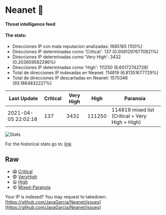 # Neanet :hocho:
#### Threat intelligence feed
#### The stats:

- Direcciones IP con mala reputacion analizadas: 1685165 (100%)
- Direcciones IP determinadas como 'Critical':  137 (0.00812976770821%)
- Direcciones IP determinadas como 'Very High':  3432 (0.203659582296%)
- Direcciones IP determinadas como 'High':  111250 (6.60172742728)
- Total de direcciones IP indexadas en Neanet:  114819 (6.81351677729%)
- Total de direcciones IP descartadas en Neanet:  1570346 (93.1864832227%)

| Last Update | Critical | Very High | High | Paranoia |
| --- | --- | --- | --- | --- |
| 2021-04-05 22:02:18 | 137 | 3432 | 111250 | 114819 mixed list (Critical + Very High + High)|

![Stats](https://docs.google.com/spreadsheets/d/e/2PACX-1vSnaNMIXVabIpDJjufMlzH7poXnshF3mgd8Is1g9ytUEzVsP5my4Trn8f-xkoLLQ38xpL3HtmUexLo6/pubchart?oid=501124687&format=image)

For the historical stats go to: [link](/stats.csv)
## Raw
- :scream: [Critical](https://raw.githubusercontent.com/JavaGarcia/Neanet/master/blacklists/neanet_critical.txt)
- :fearful: [VeryHigh](https://raw.githubusercontent.com/JavaGarcia/Neanet/master/blacklists/neanet_veryHigh.txtt)
- :frowning: [High](https://raw.githubusercontent.com/JavaGarcia/Neanet/master/blacklists/neanet_high.txt)
- :dizzy_face: [Mixed-Paranoia](https://raw.githubusercontent.com/JavaGarcia/Neanet/master/blacklists/neanet_all.txt)


Your IP is indexed? You may request to takedown. [https://github.com/JavaGarcia/Neanet/issues](https://github.com/JavaGarcia/Neanet/issues)





































































































































































































































































































































































































































































































































































































































































































































































































































































































































































































































































































































































































































































































































































































































































































































































































































































































































































































































































































































































































































































































































































































































































































































































































































































































































































































































































































































































































































































































































































































































































































































































































































































































































































































































































































































































































































































































































































































































































































































































































































































































































































































































































































































































































































































































































































































































































































































































































































































































































































































































































































































































































































































































































































































































































































































































































